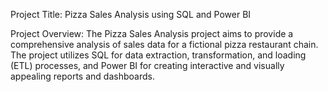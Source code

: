 Project Title: Pizza Sales Analysis using SQL and Power BI

Project Overview:
The Pizza Sales Analysis project aims to provide a comprehensive analysis of sales data for a fictional pizza restaurant chain. The project utilizes SQL for data extraction, transformation, and loading (ETL) processes, and Power BI for creating interactive and visually appealing reports and dashboards.
